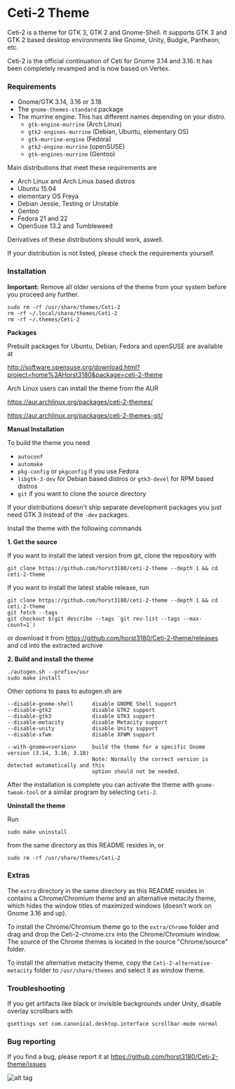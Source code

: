 # Ceti-2 Theme

Ceti-2 is a theme for GTK 3, GTK 2 and Gnome-Shell. It supports GTK 3 and GTK 2 based desktop environments like Gnome, Unity, Budgie, Pantheon, etc.

Ceti-2 is the official continuation of Ceti for Gnome 3.14 and 3.16. It has been completely revamped and is now based on Vertex.

### Requirements

* Gnome/GTK 3.14, 3.16 or 3.18
* The `gnome-themes-standard` package
* The murrine engine. This has different names depending on your distro.
  * `gtk-engine-murrine` (Arch Linux)
  * `gtk2-engines-murrine` (Debian, Ubuntu, elementary OS)
  * `gtk-murrine-engine` (Fedora)
  * `gtk2-engine-murrine` (openSUSE)
  * `gtk-engines-murrine` (Gentoo)

Main distributions that meet these requirements are

* Arch Linux and Arch Linux based distros
* Ubuntu 15.04
* elementary OS Freya
* Debian Jessie, Testing or Unstable
* Gentoo
* Fedora 21 and 22
* OpenSuse 13.2 and Tumbleweed

Derivatives of these distributions should work, aswell.

If your distribution is not listed, please check the requirements yourself.

### Installation

**Important:** Remove all older versions of the theme from your system before you proceed any further.

    sudo rm -rf /usr/share/themes/Ceti-2
    rm -rf ~/.local/share/themes/Ceti-2
    rm -rf ~/.themes/Ceti-2
    
**Packages**

Prebuilt packages for Ubuntu, Debian, Fedora and openSUSE are available at 

http://software.opensuse.org/download.html?project=home%3AHorst3180&package=ceti-2-theme

Arch Linux users can install the theme from the AUR

https://aur.archlinux.org/packages/ceti-2-themes/

https://aur.archlinux.org/packages/ceti-2-themes-git/

**Manual Installation**

To build the theme you need 
* `autoconf`
* `automake`
* `pkg-config` or `pkgconfig` if you use Fedora
* `libgtk-3-dev` for Debian based distros or `gtk3-devel` for RPM based distros
* `git` if you want to clone the source directory

If your distributions doesn't ship separate development packages you just need GTK 3 instead of the `-dev` packages.

Install the theme with the following commands

**1. Get the source**

If you want to install the latest version from git, clone the repository with

    git clone https://github.com/horst3180/ceti-2-theme --depth 1 && cd ceti-2-theme

If you want to install the latest stable release, run

    git clone https://github.com/horst3180/ceti-2-theme --depth 1 && cd ceti-2-theme
    git fetch --tags
    git checkout $(git describe --tags `git rev-list --tags --max-count=1`)

or download it from https://github.com/horst3180/Ceti-2-theme/releases and cd into the extracted archive

**2. Build and install the theme**

    ./autogen.sh --prefix=/usr
    sudo make install

Other options to pass to autogen.sh are

    --disable-gnome-shell      disable GNOME Shell support
    --disable-gtk2             disable GTK2 support
    --disable-gtk3             disable GTK3 support
    --disable-metacity         disable Metacity support
    --disable-unity            disable Unity support
    --disable-xfwm             disable XFWM support

    --with-gnome=<version>     build the theme for a specific Gnome version (3.14, 3.16, 3.18)
                               Note: Normally the correct version is detected automatically and this
                               option should not be needed.

After the installation is complete you can activate the theme with `gnome-tweak-tool` or a similar program by selecting `Ceti-2`.

**Uninstall the theme**

Run

    sudo make uninstall

from the same directory as this README resides in, or

    sudo rm -rf /usr/share/themes/Ceti-2

### Extras

The `extra` directory in the same directory as this README resides in contains a Chrome/Chromium  theme and an alternative metacity theme, which hides the window titles of maximized windows (doesn't work on Gnome 3.16 and up).

To install the Chrome/Chromium theme go to the `extra/Chrome` folder and drag and drop the Ceti-2-chrome.crx into the Chrome/Chromium window. The source of the Chrome themes is located in the source "Chrome/source" folder.

To install the alternative metacity theme, copy the `Ceti-2-alternative-metacity` folder to `/usr/share/themes` and select it as window theme.

### Troubleshooting

If you get artifacts like black or invisible backgrounds under Unity, disable overlay scrollbars with

    gsettings set com.canonical.desktop.interface scrollbar-mode normal


### Bug reporting
If you find a bug, please report it at https://github.com/horst3180/Ceti-2-theme/issues

![alt tag](http://orig13.deviantart.net/08f9/f/2015/109/d/e/ceti_2_theme_by_horst3180-d8393uc.jpg)
